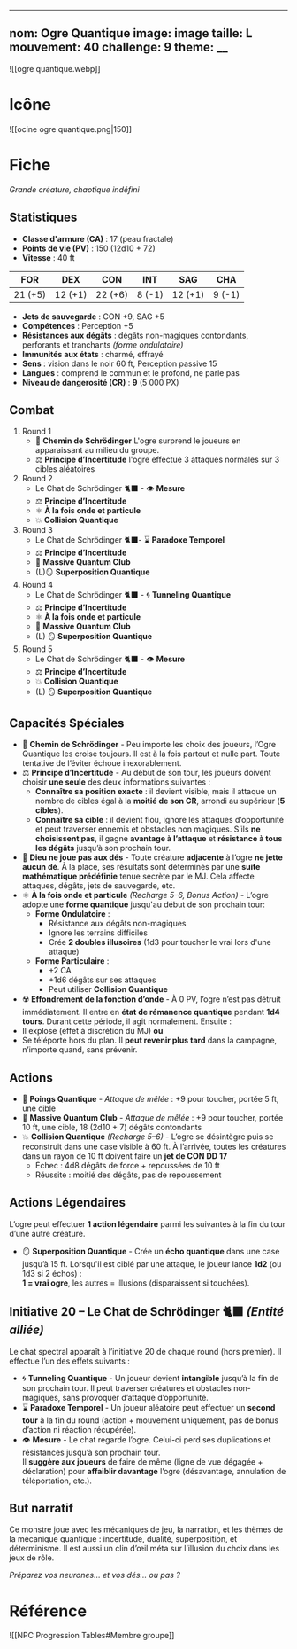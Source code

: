 
---
nom: Ogre Quantique
image: __image__
taille: L
mouvement: 40
challenge: 9
theme: __
---

![[ogre quantique.webp]]

# Icône
![[ocine ogre quantique.png|150]]

# Fiche

*Grande créature, chaotique indéfini*

## Statistiques

- **Classe d'armure (CA)** : 17 (peau fractale)
- **Points de vie (PV)** : 150 (12d10 + 72)
- **Vitesse** : 40 ft

| FOR | DEX | CON | INT | SAG | CHA |
|:---:|:---:|:---:|:---:|:---:|:---:|
| 21 (+5) | 12 (+1) | 22 (+6) | 8 (-1) | 12 (+1) | 9 (-1) |

- **Jets de sauvegarde** : CON +9, SAG +5
- **Compétences** : Perception +5
- **Résistances aux dégâts** : dégâts non-magiques contondants, perforants et tranchants *(forme ondulatoire)*
- **Immunités aux états** : charmé, effrayé
- **Sens** : vision dans le noir 60 ft, Perception passive 15
- **Langues** : comprend le commun et le profond, ne parle pas
- **Niveau de dangerosité (CR)** : **9** (5 000 PX)

## Combat

1. Round 1  
	- 🧭 **Chemin de Schrödinger** L'ogre surprend le joueurs en apparaissant au milieu du groupe. 
	- ⚖️ **Principe d’Incertitude** l'ogre effectue 3 attaques normales sur 3 cibles aléatoires
2. Round 2 
	- Le Chat de Schrödinger 🐈‍⬛ - 👁️ **Mesure**
	- ⚖️ **Principe d’Incertitude**
	- ⚛️ **À la fois onde et particule**
	- 💥 **Collision Quantique** 
3. Round 3
	- Le Chat de Schrödinger 🐈‍⬛- ⌛ **Paradoxe Temporel** 
	- ⚖️ **Principe d’Incertitude**
	- 🔨 **Massive Quantum Club**
	- (L)🪞 **Superposition Quantique**
4. Round 4
	- Le Chat de Schrödinger 🐈‍⬛ - 🌀 **Tunneling Quantique**
	- ⚖️ **Principe d’Incertitude**
	- ⚛️ **À la fois onde et particule**
	- 🔨 **Massive Quantum Club**
	- (L) 🪞 **Superposition Quantique**
5. Round 5 
	- Le Chat de Schrödinger 🐈‍⬛ - 👁️ **Mesure**
	- ⚖️ **Principe d’Incertitude**
	- 💥 **Collision Quantique** 
	- (L) 🪞 **Superposition Quantique**

## Capacités Spéciales

- 🧭 **Chemin de Schrödinger** - Peu importe les choix des joueurs, l’Ogre Quantique les croise toujours. Il est à la fois partout et nulle part. Toute tentative de l’éviter échoue inexorablement.
- ⚖️ **Principe d’Incertitude** - 
Au début de son tour, les joueurs doivent choisir **une seule** des deux informations suivantes :
  - **Connaître sa position exacte** : il devient visible, mais il attaque un nombre de cibles égal à la **moitié de son CR**, arrondi au supérieur (**5 cibles**).
  - **Connaître sa cible** : il devient flou, ignore les attaques d’opportunité et peut traverser ennemis et obstacles non magiques.
S’ils **ne choisissent pas**, il gagne **avantage à l’attaque** et **résistance à tous les dégâts** jusqu’à son prochain tour.
- 🎲 **Dieu ne joue pas aux dés** - 
Toute créature **adjacente** à l’ogre **ne jette aucun dé**. À la place, ses résultats sont déterminés par une **suite mathématique prédéfinie** tenue secrète par le MJ. Cela affecte attaques, dégâts, jets de sauvegarde, etc.
- ⚛️ **À la fois onde et particule** *(Recharge 5–6, Bonus Action)* - L’ogre adopte une **forme quantique** jusqu'au début de son prochain tour:
	- **Forme Ondulatoire** :  
	  - Résistance aux dégâts non-magiques  
	  - Ignore les terrains difficiles  
	  - Crée **2 doubles illusoires** (1d3 pour toucher le vrai lors d'une attaque)
	- **Forme Particulaire** :  
	  - +2 CA  
	  - +1d6 dégâts sur ses attaques  
	  - Peut utiliser **Collision Quantique**
- ☢️ **Effondrement de la fonction d’onde** - À 0 PV, l’ogre n’est pas détruit immédiatement. Il entre en **état de rémanence quantique** pendant **1d4 tours**. Durant cette période, il agit normalement. Ensuite :
- Il explose (effet à discrétion du MJ) **ou**
- Se téléporte hors du plan. Il **peut revenir plus tard** dans la campagne, n’importe quand, sans prévenir.

## Actions
- 👊 **Poings Quantique** - *Attaque de mêlée* : +9 pour toucher, portée 5 ft, une cible  
- 🔨 **Massive Quantum Club** - *Attaque de mêlée* : +9 pour toucher, portée 10 ft, une cible, 18 (2d10 + 7) dégâts contondants
- 💥 **Collision Quantique** *(Recharge 5–6)* - L’ogre se désintègre puis se reconstruit dans une case visible à 60 ft. À l’arrivée, toutes les créatures dans un rayon de 10 ft doivent faire un **jet de CON DD 17**
  - Échec : 4d8 dégâts de force + repoussées de 10 ft
  - Réussite : moitié des dégâts, pas de repoussement

## Actions Légendaires

L’ogre peut effectuer **1 action légendaire** parmi les suivantes à la fin du tour d’une autre créature.
- 🪞 **Superposition Quantique** - Crée un **écho quantique** dans une case jusqu’à 15 ft. Lorsqu'il est ciblé par une attaque, le joueur lance **1d2** (ou 1d3 si 2 échos) :  
**1 = vrai ogre**, les autres = illusions (disparaissent si touchées).

## Initiative 20 – Le Chat de Schrödinger 🐈‍⬛ *(Entité alliée)*
Le chat spectral apparaît à l’initiative 20 de chaque round (hors premier). Il effectue l’un des effets suivants :
- 🌀 **Tunneling Quantique**  - Un joueur devient **intangible** jusqu’à la fin de son prochain tour. Il peut traverser créatures et obstacles non-magiques, sans provoquer d’attaque d’opportunité.
- ⌛ **Paradoxe Temporel**  - Un joueur aléatoire peut effectuer un **second tour** à la fin du round (action + mouvement uniquement, pas de bonus d’action ni réaction récupérée).
- 👁️ **Mesure**  - Le chat regarde l’ogre. Celui-ci perd ses duplications et résistances jusqu’à son prochain tour.  
Il **suggère aux joueurs** de faire de même (ligne de vue dégagée + déclaration) pour **affaiblir davantage** l’ogre (désavantage, annulation de téléportation, etc.).

## But narratif
Ce monstre joue avec les mécaniques de jeu, la narration, et les thèmes de la mécanique quantique : incertitude, dualité, superposition, et déterminisme. Il est aussi un clin d’œil méta sur l’illusion du choix dans les jeux de rôle.

*Préparez vos neurones… et vos dés… ou pas ?*


# Référence
![[NPC Progression Tables#Membre groupe]]
